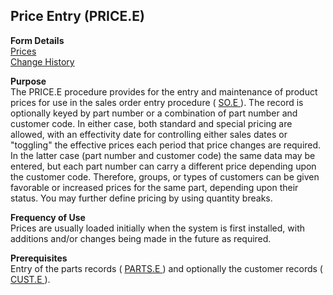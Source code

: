 ##  Price Entry (PRICE.E)

<PageHeader />

**Form Details**  
[ Prices ](PRICE-E-1/README.md)   
[ Change History ](PRICE-E-2/README.md)   

**Purpose**  
The PRICE.E procedure provides for the entry and maintenance of product prices for use in the sales order entry procedure ( [ SO.E ](../../../../../../../../../rover/AP-OVERVIEW/AP-ENTRY/AP-E/AP-E-1/CURRENCY-CONTROL/SO-E) ). The record is optionally keyed by part number or a combination of part number and customer code. In either case, both standard and special pricing are allowed, with an effectivity date for controlling either sales dates or "toggling" the effective prices each period that price changes are required. In the latter case (part number and customer code) the same data may be entered, but each part number can carry a different price depending upon the customer code. Therefore, groups, or types of customers can be given favorable or increased prices for the same part, depending upon their status. You may further define pricing by using quantity breaks. 

**Frequency of Use**  
Prices are usually loaded initially when the system is first installed, with
additions and/or changes being made in the future as required.

**Prerequisites**  
Entry of the parts records ( [ PARTS.E ](../../../../../../../../../rover/AP-OVERVIEW/AP-ENTRY/ACCT-CONTROL/ACCT-CONTROL-1/ar-e/PARTS-E) ) and optionally the customer records ( [ CUST.E ](../../../../../../../../../rover/AP-OVERVIEW/AP-ENTRY/ACCT-CONTROL/ACCT-CONTROL-1/ar-e/CUST-E) ). 

<badge text= "Version 8.10.57" vertical="middle" />

<PageFooter />